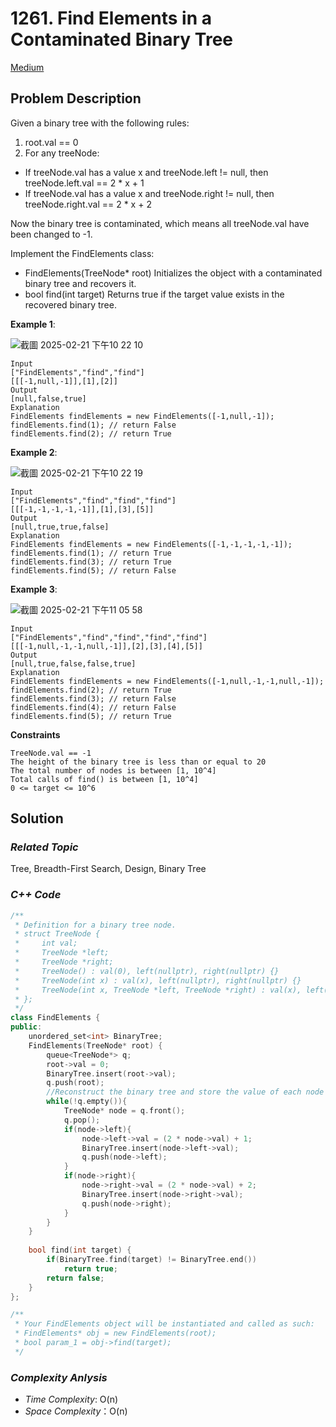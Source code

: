 # 1261. Find Elements in a Contaminated Binary Tree
[Medium](https://leetcode.com/problems/find-elements-in-a-contaminated-binary-tree/description/)

## Problem Description

Given a binary tree with the following rules:

1. root.val == 0
2. For any treeNode:
  - If treeNode.val has a value x and treeNode.left != null, then treeNode.left.val == 2 * x + 1
  - If treeNode.val has a value x and treeNode.right != null, then treeNode.right.val == 2 * x + 2

Now the binary tree is contaminated, which means all treeNode.val have been changed to -1.

Implement the FindElements class:
  - FindElements(TreeNode* root) Initializes the object with a contaminated binary tree and recovers it.
  - bool find(int target) Returns true if the target value exists in the recovered binary tree.
 

**Example 1**:

![截圖 2025-02-21 下午10 22 10](https://github.com/user-attachments/assets/2335766e-fedd-492f-87a5-b7b53add7d5f)

```
Input
["FindElements","find","find"]
[[[-1,null,-1]],[1],[2]]
Output
[null,false,true]
Explanation
FindElements findElements = new FindElements([-1,null,-1]); 
findElements.find(1); // return False 
findElements.find(2); // return True 

```
**Example 2**:

![截圖 2025-02-21 下午10 22 19](https://github.com/user-attachments/assets/b5461310-cd00-4c10-a99f-1b5867465b3b)

```
Input
["FindElements","find","find","find"]
[[[-1,-1,-1,-1,-1]],[1],[3],[5]]
Output
[null,true,true,false]
Explanation
FindElements findElements = new FindElements([-1,-1,-1,-1,-1]);
findElements.find(1); // return True
findElements.find(3); // return True
findElements.find(5); // return False
```
**Example 3**:

![截圖 2025-02-21 下午11 05 58](https://github.com/user-attachments/assets/2eb97f2b-b9f3-42a7-8de1-9042804a2a0f)

```
Input
["FindElements","find","find","find","find"]
[[[-1,null,-1,-1,null,-1]],[2],[3],[4],[5]]
Output
[null,true,false,false,true]
Explanation
FindElements findElements = new FindElements([-1,null,-1,-1,null,-1]);
findElements.find(2); // return True
findElements.find(3); // return False
findElements.find(4); // return False
findElements.find(5); // return True
```

**Constraints**
```
TreeNode.val == -1
The height of the binary tree is less than or equal to 20
The total number of nodes is between [1, 10^4]
Total calls of find() is between [1, 10^4]
0 <= target <= 10^6
```

## Solution

### _Related Topic_
  Tree, Breadth-First Search, Design, Binary Tree

### _C++ Code_
```cpp
/**
 * Definition for a binary tree node.
 * struct TreeNode {
 *     int val;
 *     TreeNode *left;
 *     TreeNode *right;
 *     TreeNode() : val(0), left(nullptr), right(nullptr) {}
 *     TreeNode(int x) : val(x), left(nullptr), right(nullptr) {}
 *     TreeNode(int x, TreeNode *left, TreeNode *right) : val(x), left(left), right(right) {}
 * };
 */
class FindElements {
public:
    unordered_set<int> BinaryTree;
    FindElements(TreeNode* root) {
        queue<TreeNode*> q;
        root->val = 0;
        BinaryTree.insert(root->val);
        q.push(root);
        //Reconstruct the binary tree and store the value of each node into the unordered_set
        while(!q.empty()){
            TreeNode* node = q.front();
            q.pop();
            if(node->left){
                node->left->val = (2 * node->val) + 1;
                BinaryTree.insert(node->left->val);
                q.push(node->left);
            }
            if(node->right){
                node->right->val = (2 * node->val) + 2;
                BinaryTree.insert(node->right->val);
                q.push(node->right);
            }
        }
    }
    
    bool find(int target) {
        if(BinaryTree.find(target) != BinaryTree.end())
            return true;
        return false;
    }
};

/**
 * Your FindElements object will be instantiated and called as such:
 * FindElements* obj = new FindElements(root);
 * bool param_1 = obj->find(target);
 */
```

### _Complexity Anlysis_
- _Time Complexity_: O(n)
- _Space Complexity_：O(n)
